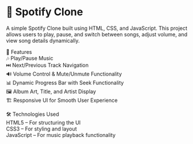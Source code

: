 # 🎵 Spotify Clone
A simple Spotify Clone built using HTML, CSS, and JavaScript. This project allows users to play, pause, and switch between songs, adjust volume, and view song details dynamically.                       

📌 Features                       
🎶 Play/Pause Music                      
⏭️ Next/Previous Track Navigation                      
🔊 Volume Control & Mute/Unmute Functionality                      
📊 Dynamic Progress Bar with Seek Functionality                      
🖼️ Album Art, Title, and Artist Display                      
🏗️ Responsive UI for Smooth User Experience                      


🛠️ Technologies Used                      
HTML5 – For structuring the UI                      
CSS3 – For styling and layout                      
JavaScript – For music playback functionality                      
